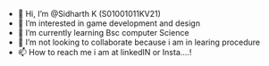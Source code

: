 - 👋 Hi, I’m @Sidharth K (S01001011KV21)
- 👀 I’m interested in game development and design
- 🌱 I’m currently learning Bsc computer Science
- 💞️ I’m not looking to collaborate because i am in learing procedure
- 📫 How to reach me i am at linkedIN or Insta....!

<!---
S01001011KV21/S01001011KV21 is a ✨ special ✨ repository because its `README.md` (this file) appears on your GitHub profile.
You can click the Preview link to take a look at your changes.
--->
